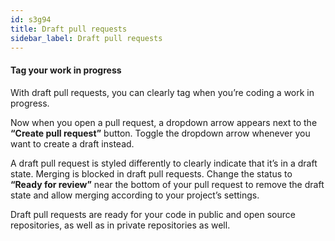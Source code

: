 ```yaml
---
id: s3g94
title: Draft pull requests
sidebar_label: Draft pull requests
---
```



#### Tag your work in progress

With draft pull requests, you can clearly tag when you’re coding a work in progress.

Now when you open a pull request, a dropdown arrow appears next to the **“Create pull request”** button.
Toggle the dropdown arrow whenever you want to create a draft instead.





A draft pull request is styled differently to clearly indicate that it’s in a draft state.
Merging is blocked in draft pull requests.
Change the status to **“Ready for review”** near the bottom of your pull request to remove the draft state and allow merging according to your project’s settings.






Draft pull requests are ready for your code in public and open source repositories, as well as in private repositories as well.
